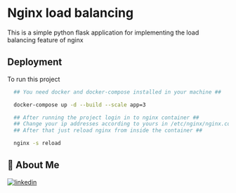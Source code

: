 
# Nginx load balancing

This is a simple python flask application for implementing the load balancing feature of nginx


## Deployment

To run this project

```bash
  ## You need docker and docker-compose installed in your machine ##

  docker-compose up -d --build --scale app=3

  ## After running the project login in to nginx container ##
  ## Change your ip addresses according to yours in /etc/nginx/nginx.conf ##
  ## After that just reload nginx from inside the container ##

  nginx -s reload
```

## 🚀 About Me
[![linkedin](https://img.shields.io/badge/linkedin-0A66C2?style=for-the-badge&logo=linkedin&logoColor=white)](https://bd.linkedin.com/in/rifat0)

